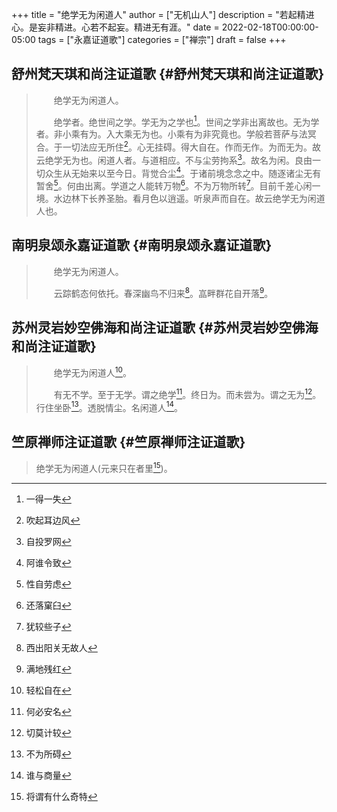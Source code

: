 +++
title = "绝学无为闲道人"
author = ["无机山人"]
description = "若起精进心。是妄非精进。心若不起妄。精进无有涯。"
date = 2022-02-18T00:00:00-05:00
tags = ["永嘉证道歌"]
categories = ["禅宗"]
draft = false
+++

## 舒州梵天琪和尚注证道歌 {#舒州梵天琪和尚注证道歌}

> 　　绝学无为闲道人。
>
> 　　绝学者。绝世间之学。学无为之学也[^fn:1]。世间之学非出离故也。无为学者。非小乘有为。入大乘无为也。小乘有为非究竟也。学般若菩萨与法冥合。于一切法应无所住[^fn:2]。心无挂碍。得大自在。作而无作。为而无为。故云绝学无为也。闲道人者。与道相应。不与尘劳拘系[^fn:3]。故名为闲。良由一切众生从无始来以至今日。背觉合尘[^fn:4]。于诸前境念念之中。随逐诸尘无有暂舍[^fn:5]。何由出离。学道之人能转万物[^fn:6]。不为万物所转[^fn:7]。目前千差心闲一境。水边林下长养圣胎。看月色以逍遥。听泉声而自在。故云绝学无为闲道人也。


## 南明泉颂永嘉证道歌 {#南明泉颂永嘉证道歌}

> 　　绝学无为闲道人。
>
> 　　云踪鹤态何依托。春深幽鸟不归来[^fn:8]。嵓畔群花自开落[^fn:9]。


## 苏州灵岩妙空佛海和尚注证道歌 {#苏州灵岩妙空佛海和尚注证道歌}

> 　　绝学无为闲道人[^fn:10]。
>
> 　　有无不学。至于无学。谓之绝学[^fn:11]。终日为。而未尝为。谓之无为[^fn:12]。行住坐卧[^fn:13]。透脱情尘。名闲道人[^fn:14]。


## 竺原禅师注证道歌 {#竺原禅师注证道歌}

> 绝学无为闲道人(元来只在者里[^fn:15])。

[^fn:1]: 一得一失
[^fn:2]: 吹起耳边风
[^fn:3]: 自投罗网
[^fn:4]: 阿谁令致
[^fn:5]: 性自劳虑
[^fn:6]: 还落窠臼
[^fn:7]: 犹较些子
[^fn:8]: 西出阳关无故人
[^fn:9]: 满地残红
[^fn:10]: 轻松自在
[^fn:11]: 何必安名
[^fn:12]: 切莫计较
[^fn:13]: 不为所碍
[^fn:14]: 谁与商量
[^fn:15]: 将谓有什么奇特